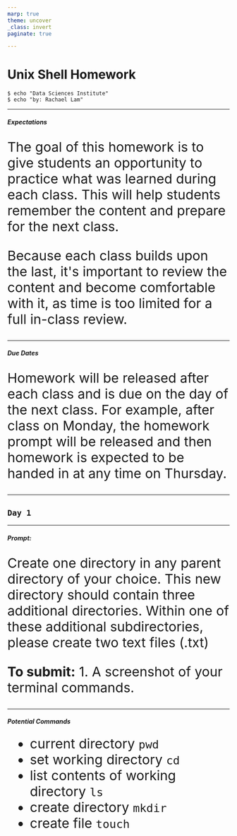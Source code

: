 ```yaml
---
marp: true
theme: uncover
_class: invert
paginate: true

---
```

<style>
    p {
        text-align: left;
        font-size: 30px
    }
    ul {
        margin: 0;
        font-size: 30px;
    }
    table {
        font-size: 30px;
    }
    ol {
        margin: 0;
        font-size: 30px;
    }
</style>


# **Unix Shell Homework**
```console
$ echo "Data Sciences Institute"
$ echo "by: Rachael Lam"
```

---
##### **Expectations**
The goal of this homework is to give students an opportunity to practice what was learned during each class. This will help students remember the content and prepare for the next class.

Because each class builds upon the last, it's important to review the content and become comfortable with it, as time is too limited for a full in-class review.

---
##### **Due Dates**
Homework will be released after each class and is due on the day of the next class. For example, after class on Monday, the homework prompt will be released and then homework is expected to be handed in at any time on Thursday.

---
<!--_color: white -->
<!--_backgroundColor: #f4a534 -->
## `Day 1`

---
##### **Prompt:**
Create one directory in any parent directory of your choice. This new directory should contain three additional directories. Within one of these additional subdirectories, please create two text files (.txt)

**To submit:**
    1. A screenshot of your terminal commands.

---
##### **Potential Commands**

- current directory `pwd`
- set working directory `cd`
- list contents of working directory `ls`
- create directory `mkdir`
- create file `touch`
